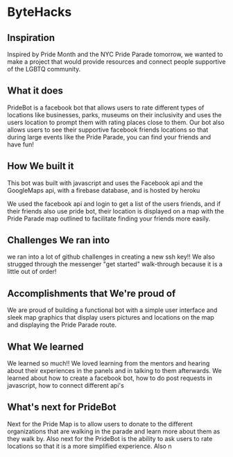 # ByteHacks

## Inspiration

Inspired by Pride Month and the NYC Pride Parade tomorrow, we wanted to make a project that would provide resources and connect people supportive of the LGBTQ community.

## What it does

PrideBot is a facebook bot that allows users to rate different types of locations like businesses, parks, museums on their inclusivity and uses the users location to prompt them with rating places close to them. Our bot also allows users to see their supportive facebook friends locations so that during large events like the Pride Parade, you can find your friends and have fun!

## How We built it

This bot was built with javascript and uses the Facebook api and the GoogleMaps api, with a firebase database, and is hosted by heroku

We used the facebook api and login to get a list of the users friends, and if their friends also use pride bot, their location is displayed on a map with the Pride Parade map outlined to facilitate finding your friends more easily.

## Challenges We ran into

we ran into a lot of github challenges in creating a new ssh key!! We also strugged through the messenger "get started" walk-through because it is a little out of order!

## Accomplishments that We're proud of

We are proud of building a functional bot with a simple user interface and sleek map graphics that display users pictures and locations on the map and displaying the Pride Parade route.

## What We learned

We learned so much!! We loved learning from the mentors and hearing about their experiences in the panels and in talking to them afterwards. We learned about how to create a facebook bot, how to do post requests in javascript, how to connect different api's 

## What's next for PrideBot

Next for the Pride Map is to allow users to donate to the different organizations that are walking in the parade and learn more about them as they walk by. Also next for the PrideBot is the ability to ask users to rate locations so that it is a more simplified experience. Also n
